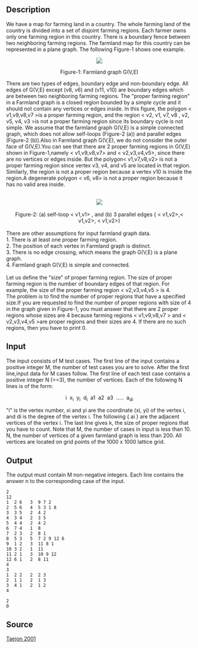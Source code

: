 <h2>Description</h2><p>We have a map for farming land in a country. The whole farming land of the  country is divided into a set of disjoint farming regions. Each farmer owns  only one farming region in this country. There is a boundary fence between two neighboring farming regions. The farmland map for this country can be represented in a plane graph. The following Figure-1 shows one example.
</p><center><img src="images/1092/1092_1.jpg"></center><p>
</p><center>Figure-1: Farmland graph G(V,E) </center><p>
</p>There are two types of edges, boundary edge and non-boundary edge. All edges of G(V,E) except (v8, v6) and (v11, v10) are boundary edges which are between two neighboring farming regions. The "proper farming region" in a Farmland graph is a closed region bounded by a simple cycle and it should not contain any vertices or edges inside. In this figure, the polygon &lt; v1,v9,v8,v7 &gt;is a proper farming region, and the region &lt; v2, v1, v7, v8 , v2, v5, v4, v3 &gt;is not a proper farming region since its boundary cycle is not simple. 
We assume that the farmland graph G(V,E) is a simple connected graph, which  does not allow self-loops (Figure-2 (a)) and parallel edges (Figure-2 (b)).Also in Farmland graph G(V,E), we do not consider the outer face of G(V,E).You can see that there are 2 proper farming regions in G(V,E) shown in Figure-1,namely &lt; v1,v9,v8,v7&gt; and &lt; v2,v3,v4,v5&gt;, since there are no vertices or edges inside. But the polygon&lt; v1,v7,v8,v2&gt; is not a proper farming region since vertex v3, v4, and v5 are located in that region. Similarly, the region <v9,v11,v12,v8> is not a proper region because a vertex v10 is inside the region.A degenerate polygon &lt; v6, v8&gt; is not a proper region because it has no valid area inside. <p></p>
<br><center><img src="images/1092/1092_2.jpg"></center>
<br><center>Figure-2: (a) self-loop &lt; v1,v1&gt; , and (b) 3 parallel edges { &lt; v1,v2&gt;,&lt; v1,v2&gt;, &lt; v1,v2&gt;}</center>
<br>There are other assumptions for input farmland graph data. 
<br>  1. There is at least one proper farming region. 
<br>  2. The position of each vertex in Farmland graph is distinct. 
<br>  3. There is no edge crossing, which means the graph G(V,E) is a plane graph. 
<br>  4. Farmland graph G(V,E) is simple and connected. 
<br> 
<br>Let us define the "size" of proper farming region. The size of proper farming region is the number of boundary edges of that region. For example, the size of the proper farming region &lt; v2,v3,v4,v5 &gt; is 4.
<br>The problem is to find the number of proper regions that have a specified size.If you are requested to find the number of proper regions with size of 4 in the graph given in Figure-1, you must answer that there are 2 proper regions whose sizes are 4 because farming regions &lt; v1,v9,v8,v7 &gt; and &lt; v2,v3,v4,v5 &gt;are proper regions and their sizes are 4. If there are no such regions, then you have to print 0.</v9,v11,v12,v8><h2>Input</h2><p>The input consists of M test cases. The first line of the input contains a positive integer M, the number of test cases you are to solve. After the first line,input data for M cases follow. The first line of each test case contains a positive integer N (&gt;=3), the number of vertices. Each of the following N lines is of the form:   </p><center>i &nbsp;x<sub>i</sub> &nbsp;y<sub>i</sub> &nbsp;d<sub>i</sub> &nbsp;a1 &nbsp;a2 &nbsp;a3 &nbsp;..... &nbsp;a<sub>di</sub> </center><p>
</p>"i" is the vertex number, xi and yi are the coordinate (xi, yi) of the vertex i, and di is the degree of the vertex i. The following { ai } are the adjacent vertices of the vertex i. The last line gives k, the size of proper regions that you have to count. 
Note that M, the number of cases in input is less than 10. N, the number of vertices of a given farmland graph is less than 200. All vertices are located on grid points of the 1000 x 1000 lattice grid. <h2>Output</h2><p>The output must contain M non-negative integers. Each line contains the answer n to the corresponding case of the input. </p><pre><code class="language-input1">2                  
12                    
1  2 6   3  9 7 2 
2  5 6   4  5 3 1 8   
3  3 5   2  4 2       
4  3 4   2  3 5       
5  4 4   2  4 2 
6  7 4   1  8 
7  2 3   2  8 1 
8  5 3   5  7 2 9 12 6 
9  1 2   3  11 8 1 
10 3 2   1  11 
11 2 1   3  10 9 12 
12 6 1   2  8 11 
4  
3                     
1  2 2   2  2 3 
2  1 1   2  1 3 
3  4 1   2  1 2 
4   </code></pre><pre><code class="language-output1">2
0</code></pre><h2>Source</h2><a href="searchproblem?field=source&amp;key=Taejon+2001">Taejon 2001</a>